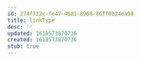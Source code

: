 ```yaml
---
id: 274f712c-fe47-4681-8968-86ff0b24ea98
title: linkType
desc: ''
updated: 1618573870736
created: 1618573870736
stub: true
---
```


